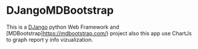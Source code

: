 # DJangoMDBootstrap

This is a [DJango](https://www.djangoproject.com/) python Web Framework and [MDBootstrap]https://mdbootstrap.com/) project
also this app use ChartJs to graph report y info vizualization.
